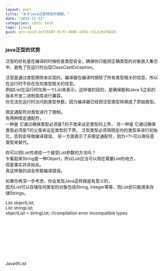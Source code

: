 ```yaml
---
layout: post
title: "关于java泛型特性的理解。"
date: "2015-12-22"
categories: sddtc tech
tags: [java]
guid: urn:uuid:2ef3550f-8cf3-400b-a55b-c512c9af8b2d
---
```


### java泛型的优势  

泛型的好处是在编译的时候检查类型安全，确保你只能把正确类型的对象放入集合中，避免了在运行时出现ClassCastException。    

泛型是通过类型擦除来实现的，编译器在编译时擦除了所有类型相关的信息，所以在运行时不存在任何类型相关的信息。  
例如List<String>在运行时仅用一个List来表示。这样做的目的，是确保能和Java 5之前的版本开发二进制类库进行兼容。  
你无法在运行时访问到类型参数，因为编译器已经把泛型类型转换成了原始类型。  

限定通配符对类型进行了限制。  
有两种限定通配符，  
一种是<? extends T> 它通过确保类型必须是T的子类来设定类型的上界，  
另一种是<? super T> 它通过确保类型必须是T的父类来设定类型的下界。   
泛型类型必须用限定内的类型来进行初始化，否则会导致编译错误。   
另一方面<?>表示了非限定通配符，因为<?>可以用任意类型来替代。   

你可以把List<String>传递给一个接受List<Object>参数的方法吗？   
乍看起来String是一种Object，所以List<String>应当可以用在需要List<Object>的地方，  
但是事实并非如此。  
真这样做的话会导致编译错误。  

如果你再深一步考虑，你会发现Java这样做是有意义的，  
因为List<Object>可以存储任何类型的对象包括String, Integer等等，而List<String>却只能用来存储Strings。  

List<Object> objectList;  
List<String> stringList;     
objectList = stringList;  //compilation error incompatible types  

Java中List<Object>和原始类型List之间的区别?    
原始类型和带参数类型<Object>之间的主要区别是，  
在编译时编译器不会对原始类型进行类型安全检查，却会对带参数的类型进行检查，  
通过使用Object作为类型，可以告知编译器该方法可以接受任何类型的对象，比如String或Integer。  
它们之间的第二点区别是，你可以把任何带参数的类型传递给原始类型List，但却不能把List<String>传递给接受List<Object>的方法，因为会产生变异错误。  
